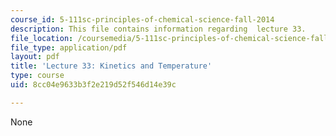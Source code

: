 ```yaml
---
course_id: 5-111sc-principles-of-chemical-science-fall-2014
description: This file contains information regarding  lecture 33.
file_location: /coursemedia/5-111sc-principles-of-chemical-science-fall-2014/8cc04e9633b3f2e219d52f546d14e39c_MIT5_111F14_Lecture33.pdf
file_type: application/pdf
layout: pdf
title: 'Lecture 33: Kinetics and Temperature'
type: course
uid: 8cc04e9633b3f2e219d52f546d14e39c

---
```

None